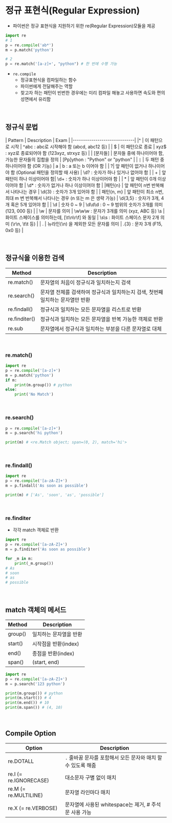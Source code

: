 
# 정규 표현식(Regular Expression)


- 파이썬은 정규 표현식을 지원하기 위한 re(Regular Expression)모듈을 제공

```python
import re
# 1
p = re.compile('ab*')
m = p.match('python')

# 2
p = re.match('[a-z]+', "python") # 한 번에 수행 가능
```

- `re.compile`
    - 정규표현식을 컴파일하는 함수
    - 파이썬에게 전달해주는 역할 
    - 찾고자 하는 패턴이 빈번한 경우에는 미리 컴파일 해놓고 사용하면 속도와 편의성면에서 유리함

<br>

## 정규식 문법

| Pattern | Description | Exam |
|------------------------------|
|^ |	이 패턴으로 시작	| ^abc : abc로 시작해야 함 (abcd, abc12 등) |
| $ |	이 패턴으로 종료 |	xyz$ : xyz로 종료되어야 함 (123xyz, strxyz 등) |
| [문자들] | 문자들 중에 하나이어야 함, 가능한 문자들의 집합을 정의 | [Pp]ython : "Python" or "python" |
| `|` |	두 패턴 중 하나이어야 함 (OR 기능) | a | b : a 또는 b 이어야 함 |
| ?| 앞 패턴이 없거나 하나이어야 함 (Optional 패턴을 정의할 때 사용) |	\d? : 숫자가 하나 있거나 없어야 함 |
| + | 앞 패턴이 하나 이상이어야 함| \d+ : 숫자가 하나 이상이어야 함 |
| * | 앞 패턴이 0개 이상이어야 함 | \d* : 숫자가 없거나 하나 이상이어야 함 |
|패턴{n} | 앞 패턴이 n번 반복해서 나타나는 경우	| \d{3} : 숫자가 3개 있어야 함 |
| 패턴{n, m} | 앞 패턴이 최소 n번, 최대 m 번 반복해서 나타나는 경우 (n 또는 m 은 생략 가능) | \d{3,5} : 숫자가 3개, 4개 혹은 5개 있어야 함 |
| \d | 숫자 0 ~ 9 | \d\d\d : 0 ~ 9 범위의 숫자가 3개를 의미 (123, 000 등) |
| \w | 문자를 의미 | \w\w\w : 문자가 3개를 의미 (xyz, ABC 등)
\s | 화이트 스페이스를 의미하는데, [\t\n\r\f] 와 동일 | \s\s : 화이트 스페이스 문자 2개 의미 (\r\n, \t\t 등) |
| . | 뉴라인(\n) 을 제외한 모든 문자를 의미	| .{3} : 문자 3개 (F15, 0x0 등) |

<br>

## 정규식을 이용한 검색

| Method | Description |
|--------------|------|
|re.match() | 문자열의 처음이 정규식과 일치하는지 검색 |
|re.search() | 문자열 전체를 검색하여 정규식과 일치하는지 검색, 첫번째 일치하는 문자열만 반환 |
|re.findall() | 정규식과 일치하는 모든 문자열을 리스트로 반환 |
|re.finditer() | 정규식과 일치하는 모든 문자열을 반복 가능한 객체로 반환 |
|re.sub         | 문자열에서 정규식과 일치하는 부분을 다른 문자열로 대체 |

<br>

### re.match()

```python
import re 
p = re.compile('[a-z]+')
m = p.match('python')
if m:
    print(m.group()) # python
else:
    print('No Match')
```

<br>

### re.search()

```python
p = re.compile('[a-z]+')
m = p.search('hi python')

print(m) # <re.Match object; span=(0, 2), match='hi'>
```

<br>

### re.findall()

```python
import re 
p = re.compile('[a-zA-Z]+')
m = p.findall('As soon as possible')

print(m) # ['As', 'soon', 'as', 'possible']
```

<br>

### re.finditer

- 각각 match 객체로 반환

```python
import re 
p = re.compile('[a-zA-Z]+')
m = p.finditer('As soon as possible')

for _m in m:
    print(_m.group())
# As
# soon
# as
# possible
```
<br>

## match 객체의 메서드

| Method | Description |
|--------|-------------|
|group() | 일치하는 문자열을 반환|
|start() | 시작점을 반환(index)|
|end() | 종점을 반환(index)|
|span() |(start, end)|

```python
import re 
p = re.compile('[a-zA-Z]+')
m = p.search('123 python')

print(m.group()) # python
print(m.start()) # 4
print(m.end()) # 10
print(m.span()) # (4, 10)
```

<br>

## Compile Option

| Option | Description |
|--------|--------------|
| re.DOTALL | `.` 줄바꿈 문자를 포함해서 모든 문자와 매치 할 수 있도록 해줌 |
| re.I (= re.IGNORECASE) | 대소문자 구별 없이 매치 |
| re.M (= re.MULTILINE) | 문자열 라인마다 매치 | 
| re.X (= re.VERBOSE) | 문자열에 사용된 whitespace는 제거, # 주석문 사용 가능 |